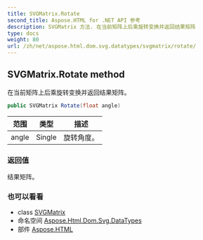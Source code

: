 ```yaml
---
title: SVGMatrix.Rotate
second_title: Aspose.HTML for .NET API 参考
description: SVGMatrix 方法. 在当前矩阵上后乘旋转变换并返回结果矩阵
type: docs
weight: 80
url: /zh/net/aspose.html.dom.svg.datatypes/svgmatrix/rotate/
---
```

## SVGMatrix.Rotate method

在当前矩阵上后乘旋转变换并返回结果矩阵。

```csharp
public SVGMatrix Rotate(float angle)
```

| 范围 | 类型 | 描述 |
| --- | --- | --- |
| angle | Single | 旋转角度。 |

### 返回值

结果矩阵。

### 也可以看看

* class [SVGMatrix](../)
* 命名空间 [Aspose.Html.Dom.Svg.DataTypes](../../svgmatrix/)
* 部件 [Aspose.HTML](../../../)


